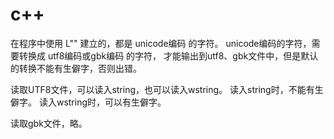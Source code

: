 # c++
在程序中使用 L"" 建立的，都是 unicode编码 的字符。
unicode编码的字符，需要转换成 utf8编码或gbk编码 的字符，
才能输出到utf8、gbk文件中，但是默认的转换不能有生僻字，否则出错。

读取UTF8文件，可以读入string，也可以读入wstring。
读入string时，不能有生僻字。
读入wstring时，可以有生僻字。

读取gbk文件，略。
